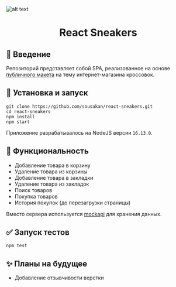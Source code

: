 ![alt text](https://i.ytimg.com/vi/ptiom4YWqoE/maxresdefault.jpg)

<h1 align="center">React Sneakers</h1>


## 📄 Введение

Репозиторий представляет собой SPA, реализованное на основе [публичного макета](https://www.figma.com/file/fw0toTyXMwM1y4WIe0YFrJ/React-Projects?node-id=0%3A1) на тему интернет-магазина кроссовок.


## 🚀 Установка и запуск

```
git clone https://github.com/sousakan/react-sneakers.git
cd react-sneakers
npm install
npm start
```

Приложение разрабатывалось на NodeJS версии `16.13.0`.

## 📘 Функциональность
- Добавление товара в корзину
- Удаление товара из корзины
- Добавление товара в закладки
- Удаление товара из закладок
- Поиск товаров
- Покупка товаров
- История покупок (до перезагрузки страницы)

Вместо сервера используется [mockapi](https://mockapi.io/) для хранения данных.

## ✅  Запуск тестов

```
npm test
```


## ✨ Планы на будущее
- Добавление отзывчивости верстки
